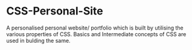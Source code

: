 # CSS-Personal-Site
A personalised personal website/ portfolio which is built by utilising the various properties of CSS.
Basics and Intermediate concepts of CSS are used in bulding the same.
